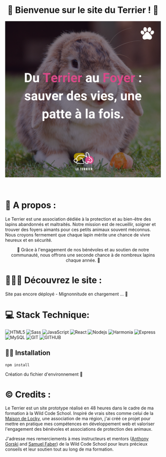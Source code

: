<h1 align="center"> 🐇 Bienvenue sur le site du Terrier ! 🐇 </h1>
<p align="center">
<img  src="./client/src/assets/images/Header.png" alt="Header" />
</p>
<br>

# 📄 A propos :

Le Terrier est une association dédiée à la protection et au bien-être des lapins abandonnés et maltraités. Notre mission est de recueillir, soigner et trouver des foyers aimants pour ces petits animaux souvent méconnus. Nous croyons fermement que chaque lapin mérite une chance de vivre heureux et en sécurité.


<p align="center"> 🐾 Grâce à l'engagement de nos bénévoles et au soutien de notre communauté, nous offrons une seconde chance à de nombreux lapins chaque année. 🐾 </p>

# 👩🏽‍💻 Découvrez le site :

Site pas encore déployé - Mignonnitude en chargement ... 🎀


# 💻 Stack Technique:

![HTML5](https://img.shields.io/badge/-HTML5-8c034e?style=flat&logo=html5&logoColor=white)
![Sass](https://img.shields.io/badge/-Sass-8c034e?style=flat&logo=sass&logoColor=white)
![JavaScript](https://img.shields.io/badge/-JavaScript-8c034e?style=flat&logo=javascript&logoColor=white)
![React](https://img.shields.io/badge/-React-8c034e?style=flat&logo=react&logoColor=white)
![Nodejs](https://img.shields.io/badge/-Nodejs-8c034e?style=flat&logo=Node.js&logoColor=white)
![Harmonia](https://img.shields.io/badge/-Harmonia-8c034e?style=flat&logo=react&logoColor=white)
![Express](https://img.shields.io/badge/-Express-8c034e?style=flat&logo=express&logoColor=white)
![MySQL](https://img.shields.io/badge/-MySQL-8c034e?style=flat&logo=mySQL&logoColor=white)
![GIT](https://img.shields.io/badge/-Git-8c034e?style=flat&logo=git&logoColor=white)
![GITHUB](https://img.shields.io/badge/-GitHub-8c034e?style=flat&logo=github&logoColor=white)


## 👨‍🔧 Installation

```sh
npm install
```
Création du fichier d'environnement 📁


# ©️ Credits :

Le Terrier est un site prototype réalisé en 48 heures dans le cadre de ma formation à la Wild Code School. Inspiré de vrais sites comme celui de la [Maison de Locky](https://la-maison-de-locky.assoconnect.com/page/1439263-accueil), une association de ma région, j'ai créé ce projet pour mettre en pratique mes compétences en développement web et valoriser l'engagement des bénévoles et associations de protection des animaux.

J'adresse mes remerciements à mes instructeurs et mentors ([Anthony Gorski](https://fr.linkedin.com/in/anthony-gorski) and [Samuel Faber](https://www.linkedin.com/in/samuelfaberdev/)) de la Wild Code School pour leurs précieux conseils et leur soutien tout au long de ma formation.

<br>
<br>
<br>
<br>
